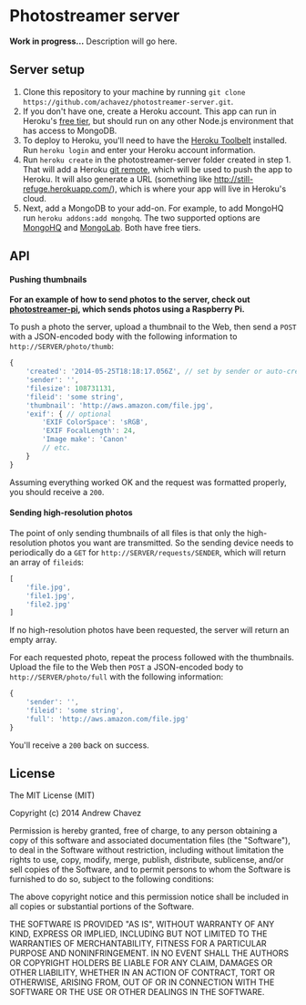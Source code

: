 # Photostreamer server

**Work in progress...** Description will go here.

## Server setup

1. Clone this repository to your machine by running `git clone https://github.com/achavez/photostreamer-server.git`.
2. If you don't have one, create a Heroku account. This app can run in Heroku's [free tier](https://www.heroku.com/pricing), but should run on any other Node.js environment that has access to MongoDB.
3. To deploy to Heroku, you'll need to have the [Heroku Toolbelt](https://toolbelt.heroku.com/) installed. Run `heroku login` and enter your Heroku account information.
3. Run `heroku create` in the photostreamer-server folder created in step 1. That will add a Heroku [git remote](http://git-scm.com/book/en/Git-Basics-Working-with-Remotes), which will be used to push the app to Heroku. It will also generate a URL (something like http://still-refuge.herokuapp.com/), which is where your app will live in Heroku's cloud.
4. Next, add a MongoDB to your add-on. For example, to add MongoHQ run `heroku addons:add mongohq`. The two supported options are [MongoHQ](https://addons.heroku.com/mongohq) and [MongoLab](https://addons.heroku.com/mongolab). Both have free tiers.

## API

#### Pushing thumbnails

**For an example of how to send photos to the server, check out [photostreamer-pi](https://github.com/achavez/photostreamer-pi), which sends photos using a Raspberry Pi.**

To push a photo the server, upload a thumbnail to the Web, then send a `POST` with a JSON-encoded body with the following information to `http://SERVER/photo/thumb`:

```javascript
{
	'created': '2014-05-25T18:18:17.056Z', // set by sender or auto-created
	'sender': '',
	'filesize': 108731131,
	'fileid': 'some string',
	'thumbnail': 'http://aws.amazon.com/file.jpg',
	'exif': { // optional
		'EXIF ColorSpace': 'sRGB',
		'EXIF FocalLength': 24,
		'Image make': 'Canon'
		// etc.
	}
}
```

Assuming everything worked OK and the request was formatted properly, you should receive a `200`.

#### Sending high-resolution photos

The point of only sending thumbnails of all files is that only the high-resolution photos you want are transmitted. So the sending device needs to periodically do a `GET` for `http://SERVER/requests/SENDER`, which will return an array of `fileid`s:

```javascript
[
	'file.jpg',
	'file1.jpg',
	'file2.jpg'
]
```
If no high-resolution photos have been requested, the server will return an empty array.

For each requested photo, repeat the process followed with the thumbnails. Upload the file to the Web then `POST` a JSON-encoded body to `http://SERVER/photo/full` with the following information:

```javascript
{
	'sender': '',
	'fileid': 'some string',
	'full': 'http://aws.amazon.com/file.jpg'
}
```

You'll receive a `200` back on success.

## License

The MIT License (MIT)

Copyright (c) 2014 Andrew Chavez

Permission is hereby granted, free of charge, to any person obtaining a copy
of this software and associated documentation files (the "Software"), to deal
in the Software without restriction, including without limitation the rights
to use, copy, modify, merge, publish, distribute, sublicense, and/or sell
copies of the Software, and to permit persons to whom the Software is
furnished to do so, subject to the following conditions:

The above copyright notice and this permission notice shall be included in all
copies or substantial portions of the Software.

THE SOFTWARE IS PROVIDED "AS IS", WITHOUT WARRANTY OF ANY KIND, EXPRESS OR
IMPLIED, INCLUDING BUT NOT LIMITED TO THE WARRANTIES OF MERCHANTABILITY,
FITNESS FOR A PARTICULAR PURPOSE AND NONINFRINGEMENT. IN NO EVENT SHALL THE
AUTHORS OR COPYRIGHT HOLDERS BE LIABLE FOR ANY CLAIM, DAMAGES OR OTHER
LIABILITY, WHETHER IN AN ACTION OF CONTRACT, TORT OR OTHERWISE, ARISING FROM,
OUT OF OR IN CONNECTION WITH THE SOFTWARE OR THE USE OR OTHER DEALINGS IN THE
SOFTWARE.